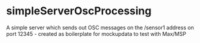 # simpleServerOscProcessing
A simple server which sends out OSC messages on the /sensor1 address on port 12345 - created as boilerplate for mockupdata to test with Max/MSP
